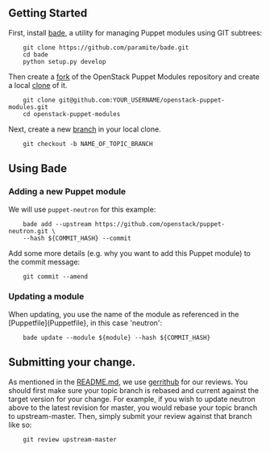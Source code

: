 ##  Getting Started

First, install [bade](https://github.com/paramite/bade), a utility
for managing Puppet modules using GIT subtrees:

```
    git clone https://github.com/paramite/bade.git
    cd bade
    python setup.py develop
```

Then create a [fork](https://help.github.com/articles/fork-a-repo/) of the OpenStack Puppet Modules repository
and create a local [clone](https://help.github.com/articles/fork-a-repo/#step-2-create-a-local-clone-of-your-fork) of it.

```
    git clone git@github.com:YOUR_USERNAME/openstack-puppet-modules.git
    cd openstack-puppet-modules
```

Next, create a new [branch](http://git-scm.com/book/en/v2/Git-Branching-Basic-Branching-and-Merging)
in your local clone.

```
    git checkout -b NAME_OF_TOPIC_BRANCH
```

## Using Bade

### Adding a new Puppet module

We will use `puppet-neutron` for this example:
```
    bade add --upstream https://github.com/openstack/puppet-neutron.git \
    --hash ${COMMIT_HASH} --commit
```

Add some more details (e.g. why you want to add this Puppet module)
to the commit message:
```
    git commit --amend
```

### Updating a module

When updating, you use the name of the module as referenced in the
[Puppetfile](Puppetfile}, in this case 'neutron':

```
    bade update --module ${module} --hash ${COMMIT_HASH}
```


## Submitting your change.

As mentioned in the [README.md](README.md), we use
[gerrithub](https://review.gerrithub.io/#/q/project:redhat-openstack/openstack-puppet-modules)
for our reviews.  You should first make sure your topic branch is rebased and
current against the target version for your change.  For example, if you wish to
update neutron above to the latest revision for master, you would rebase your
topic branch to upstream-master.  Then, simply submit your review against that
branch like so:
```
    git review upstream-master
```
